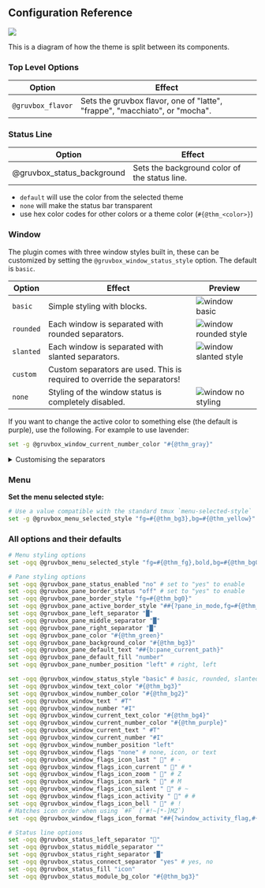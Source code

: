 ## Configuration Reference

<img src="../../assets/structure.svg" style="background: #eff1f5" />

This is a diagram of how the theme is split between its components.

### Top Level Options

| Option               | Effect                                                                         |
| -------------------- | ------------------------------------------------------------------------------ |
| `@gruvbox_flavor` | Sets the gruvbox flavor, one of "latte", "frappe", "macchiato", or "mocha". |

### Status Line

| Option                        | Effect                                        |
| ----------------------------- | --------------------------------------------- |
| @gruvbox_status_background | Sets the background color of the status line. |

- `default` will use the color from the selected theme
- `none` will make the status bar transparent
- use hex color codes for other colors or a theme color (`#{@thm_<color>}`)

### Window

The plugin comes with three window styles built in, these can be customized by
setting the `@gruvbox_window_status_style` option. The default is `basic`.

| Option    | Effect                                                                   | Preview                                                |
| --------- | ------------------------------------------------------------------------ | ------------------------------------------------------ |
| `basic`   | Simple styling with blocks.                                              | ![window basic](../../assets/window-basic.webp)           |
| `rounded` | Each window is separated with rounded separators.                        | ![window rounded style](../../assets/window-rounded.webp) |
| `slanted` | Each window is separated with slanted separators.                        | ![window slanted style](../../assets/window-slanted.webp) |
| `custom`  | Custom separators are used. This is required to override the separators! |                                                        |
| `none`    | Styling of the window status is completely disabled.                     | ![window no styling](../../assets/window-none.webp)       |

If you want to change the active color to something else (the default is purple),
use the following. For example to use lavender:

```bash
set -g @gruvbox_window_current_number_color "#{@thm_gray}"
```

<details>

<summary>Customising the separators</summary>

Add the following,
setting whatever values you'd like for the separators:

```bash
set -g @gruvbox_window_status_style "custom"
set -g @gruvbox_window_left_separator ""
set -g @gruvbox_window_middle_separator ""
set -g @gruvbox_window_right_separator ""
```

</details>

### Menu

**Set the menu selected style:**

```sh
# Use a value compatible with the standard tmux `menu-selected-style`
set -g @gruvbox_menu_selected_style "fg=#{@thm_bg3},bg=#{@thm_yellow}"
```

### All options and their defaults

```bash
# Menu styling options
set -ogq @gruvbox_menu_selected_style "fg=#{@thm_fg},bold,bg=#{@thm_bg0}"

# Pane styling options
set -ogq @gruvbox_pane_status_enabled "no" # set to "yes" to enable
set -ogq @gruvbox_pane_border_status "off" # set to "yes" to enable
set -ogq @gruvbox_pane_border_style "fg=#{@thm_bg0}"
set -ogq @gruvbox_pane_active_border_style "##{?pane_in_mode,fg=#{@thm_gray},##{?pane_synchronized,fg=#{@thm_purple},fg=#{@thm_gray}}}"
set -ogq @gruvbox_pane_left_separator "█"
set -ogq @gruvbox_pane_middle_separator "█"
set -ogq @gruvbox_pane_right_separator "█"
set -ogq @gruvbox_pane_color "#{@thm_green}"
set -ogq @gruvbox_pane_background_color "#{@thm_bg3}"
set -ogq @gruvbox_pane_default_text "##{b:pane_current_path}"
set -ogq @gruvbox_pane_default_fill "number"
set -ogq @gruvbox_pane_number_position "left" # right, left

set -ogq @gruvbox_window_status_style "basic" # basic, rounded, slanted, custom, or none
set -ogq @gruvbox_window_text_color "#{@thm_bg3}"
set -ogq @gruvbox_window_number_color "#{@thm_bg2}"
set -ogq @gruvbox_window_text " #T"
set -ogq @gruvbox_window_number "#I"
set -ogq @gruvbox_window_current_text_color "#{@thm_bg4}"
set -ogq @gruvbox_window_current_number_color "#{@thm_purple}"
set -ogq @gruvbox_window_current_text " #T"
set -ogq @gruvbox_window_current_number "#I"
set -ogq @gruvbox_window_number_position "left"
set -ogq @gruvbox_window_flags "none" # none, icon, or text
set -ogq @gruvbox_window_flags_icon_last " 󰖰" # -
set -ogq @gruvbox_window_flags_icon_current " 󰖯" # *
set -ogq @gruvbox_window_flags_icon_zoom " 󰁌" # Z
set -ogq @gruvbox_window_flags_icon_mark " 󰃀" # M
set -ogq @gruvbox_window_flags_icon_silent " 󰂛" # ~
set -ogq @gruvbox_window_flags_icon_activity " 󱅫" # #
set -ogq @gruvbox_window_flags_icon_bell " 󰂞" # !
# Matches icon order when using `#F` (`#!~[*-]MZ`)
set -ogq @gruvbox_window_flags_icon_format "##{?window_activity_flag,#{E:@gruvbox_window_flags_icon_activity},}##{?window_bell_flag,#{E:@gruvbox_window_flags_icon_bell},}##{?window_silence_flag,#{E:@gruvbox_window_flags_icon_silent},}##{?window_active,#{E:@gruvbox_window_flags_icon_current},}##{?window_last_flag,#{E:@gruvbox_window_flags_icon_last},}##{?window_marked_flag,#{E:@gruvbox_window_flags_icon_mark},}##{?window_zoomed_flag,#{E:@gruvbox_window_flags_icon_zoom},} "

# Status line options
set -ogq @gruvbox_status_left_separator ""
set -ogq @gruvbox_status_middle_separator ""
set -ogq @gruvbox_status_right_separator "█"
set -ogq @gruvbox_status_connect_separator "yes" # yes, no
set -ogq @gruvbox_status_fill "icon"
set -ogq @gruvbox_status_module_bg_color "#{@thm_bg3}"
```

